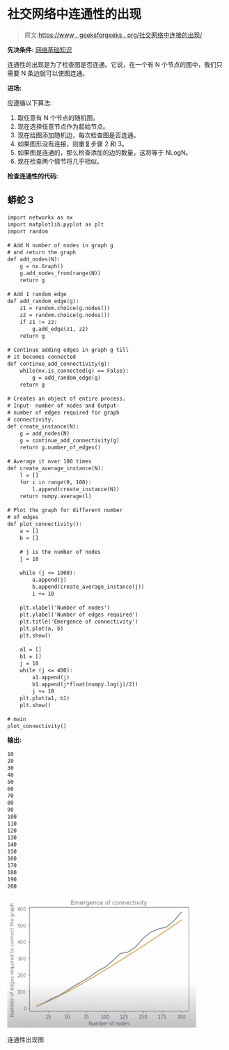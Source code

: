 # 社交网络中连通性的出现

> 原文:[https://www . geeksforgeeks . org/社交网络中连接的出现/](https://www.geeksforgeeks.org/emergence-of-connectedness-in-social-networks/)

**先决条件:** [网络基础知识](https://www.geeksforgeeks.org/introduction-to-social-networks-using-networkx-in-python/)

连通性的出现是为了检查图是否连通。它说，在一个有 N 个节点的图中，我们只需要 N 条边就可以使图连通。

**进场:**

应遵循以下算法:

1.  取任意有 N 个节点的随机图。
2.  现在选择任意节点作为起始节点。
3.  现在给图添加随机边，每次检查图是否连通。
4.  如果图形没有连接，则重复步骤 2 和 3。
5.  如果图是连通的，那么检查添加的边的数量，这将等于 NLogN。
6.  现在检查两个情节将几乎相似。

**检查连通性的代码:**

## 蟒蛇 3

```
import networkx as nx
import matplotlib.pyplot as plt
import random

# Add N number of nodes in graph g 
# and return the graph
def add_nodes(N):
    g = nx.Graph()
    g.add_nodes_from(range(N))
    return g

# Add 1 random edge
def add_random_edge(g):
    z1 = random.choice(g.nodes())
    z2 = random.choice(g.nodes())
    if z1 != z2:
        g.add_edge(z1, z2)
    return g

# Continue adding edges in graph g till 
# it becomes connected
def continue_add_connectivity(g):
    while(nx.is_connected(g) == False):
        g = add_random_edge(g)
    return g

# Creates an object of entire process.
# Input- number of nodes and Output- 
# number of edges required for graph
# connectivity.
def create_instance(N):
    g = add_nodes(N)
    g = continue_add_connectivity(g)
    return g.number_of_edges()

# Average it over 100 times
def create_average_instance(N):
    l = []
    for i in range(0, 100):
        l.append(create_instance(N))
    return numpy.average(l)

# Plot the graph for different number 
# of edges
def plot_connectivity():
    a = []
    b = []

    # j is the number of nodes
    j = 10

    while (j <= 1000):
        a.append(j)
        b.append(create_average_instance(j))
        i += 10

    plt.xlabel('Number of nodes')
    plt.ylabel('Number of edges required')
    plt.title('Emergence of connectivity')
    plt.plot(a, b)
    plt.show()

    a1 = []
    b1 = []
    j = 10
    while (j <= 400):
        a1.append(j)
        b1.append(j*float(numpy.log(j)/2))
        j += 10
    plt.plot(a1, b1)
    plt.show()

# main
plot_connectivity()
```

**输出:**

```
10
20
30
40
50
60
70
80
90
100
110
120
130
140
150
160
170
180
190
200

```

![Plot  of Emergence of Connectedness](img/0cfbe7d787feac795a1fb62d390ae972.png)

连通性出现图